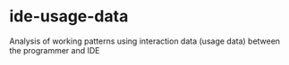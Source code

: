 # ide-usage-data
Analysis of working patterns using interaction data (usage data) between the programmer and IDE
